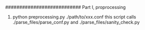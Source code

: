 


###########################
Part I, proprocessing
1. python preprocessing.py ./path/to/xxx.conf
    this script calls ./parse_files/parse_conf.py and ./parse_files/sanity_check.py